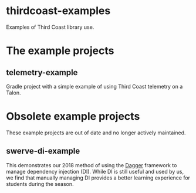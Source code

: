 # thirdcoast-examples

Examples of Third Coast library use.

# The example projects

## telemetry-example

Gradle project with a simple example of using Third Coast telemetry on a Talon.

# Obsolete example projects

These example projects are out of date and no longer actively maintained.

## swerve-di-example

This demonstrates our 2018 method of using the [Dagger](https://google.github.io/dagger/) framework to manage dependency injection (DI).  While DI is still useful and used by us, we find that manually managing DI provides a better learning experience for students during the season.
